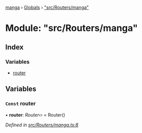 [manga](../README.md) › [Globals](../globals.md) › ["src/Routers/manga"](_src_routers_manga_.md)

# Module: "src/Routers/manga"

## Index

### Variables

* [router](_src_routers_manga_.md#const-router)

## Variables

### `Const` router

• **router**: *Router‹›* = Router()

*Defined in [src/Routers/manga.ts:8](https://github.com/tushar1210/manga-node/blob/3ac409b/src/Routers/manga.ts#L8)*
